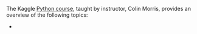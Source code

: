 The Kaggle [Python course](https://www.kaggle.com/learn/python), taught by instructor, Colin Morris, provides an overview of the following topics:

* 
